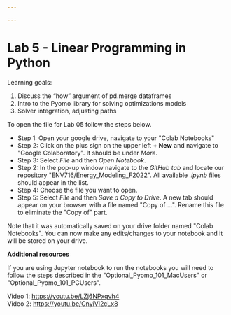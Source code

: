 ```yaml
---

---
```


# Lab 5 - Linear Programming in Python

Learning goals:

1. Discuss the “how” argument of pd.merge dataframes
2. Intro to the Pyomo library for solving optimizations models
3. Solver integration, adjusting paths

To open the file for Lab 05 follow the steps below.

* Step 1: Open your google drive, navigate to your "Colab Notebooks" <br>
* Step 2: Click on the plus sign on the upper left **+ New** and navigate to "Google Colaboratory". It should be under *More*. <br>
* Step 3: Select *File* and then *Open Notebook*. <br>
* Step 2: In the pop-up window navigate to the *GitHub tab* and locate our repository "ENV716/Energy_Modeling_F2022". All available *.ipynb* files should appear in the list. <br>
* Step 4: Choose the file you want to open.
* Step 5: Select *File* and then *Save a Copy to Drive*. A new tab should appear on your browser with a file named "Copy of ...". Rename this file to eliminate the "Copy of" part. <br>

Note that it was automatically saved on your drive folder named "Colab Notebooks". You can now make any edits/changes to your notebook and it will be stored on your drive. <br>

**Additional resources**

If you are using Jupyter notebook to run the notebooks you will need to follow the steps described in the "Optional_Pyomo_101_MacUsers" or "Optional_Pyomo_101_PCUsers".

Video 1: https://youtu.be/LZj6NPxqvh4 <br>
Video 2: https://youtu.be/CnyiVI2cLx8
